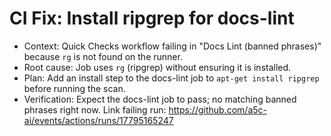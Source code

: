 # CI Fix: Install ripgrep for docs-lint

- Context: Quick Checks workflow failing in "Docs Lint (banned phrases)" because `rg` is not found on the runner.
- Root cause: Job uses `rg` (ripgrep) without ensuring it is installed.
- Plan: Add an install step to the docs-lint job to `apt-get install ripgrep` before running the scan.
- Verification: Expect the docs-lint job to pass; no matching banned phrases right now. Link failing run: https://github.com/a5c-ai/events/actions/runs/17795165247
